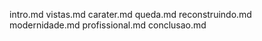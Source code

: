 intro.md
vistas.md
carater.md
queda.md
reconstruindo.md
modernidade.md
profissional.md
conclusao.md
